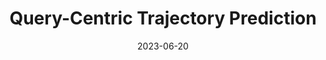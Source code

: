---
title: "Query-Centric Trajectory Prediction"
collection: publications
permalink: /publication/qcnet
excerpt: 'A query-centric paradigm for trajectory prediction, enabling streaming scene encoding, parallel multi-agent decoding, multi-modal and long-term prediction.'
date: 2023-06-20
venue: 'CVPR 2023'
# paperurl: 'https://openaccess.thecvf.com/content/CVPR2022/papers/Zhou_HiVT_Hierarchical_Vector_Transformer_for_Multi-Agent_Motion_Prediction_CVPR_2022_paper.pdf'
imgurl: 'qcnet.png'
show: true
authors:
    - name: Zikang Zhou
    - name: Jianping Wang
    - name: Yung-Hui Li
    - name: Yu-Kai Huang
---